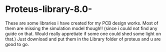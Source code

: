 # Proteus-library-8.0-
These are some libraries i have created for my PCB design works.
Most of them are missing the simulation model though!! (since i could not find any guide on that. Would really appretiate if some one could shed some light on that.)
Just download and put them in the Library folder of proteus and u are good to go.
